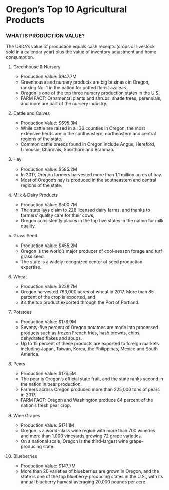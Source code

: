 # Oregon’s Top 10 Agricultural Products

### WHAT IS PRODUCTION VALUE? 
The USDA’s value of production equals cash receipts (crops or livestock sold in a calendar year) plus the value of inventory adjustment and home consumption.

1. Greenhouse & Nursery
   - Production Value: $947.7M 
   - Greenhouse and nursery products are big business in Oregon, ranking No. 1 in the nation for potted florist azaleas. 
   - Oregon is one of the top three nursery production states in the U.S.
   - FARM FACT: Ornamental plants and shrubs, shade trees, perennials, and more are part of the nursery industry.

2. Cattle and Calves
   - Production Value: $695.3M 
   - While cattle are raised in all 36 counties in Oregon, the most extensive herds are in the southeastern, northeastern and central regions of the state. 
   - Common cattle breeds found in Oregon include Angus, Hereford, Limousin, Charolais, Shorthorn and Brahman.


3. Hay
   - Production Value: $585.2M
   - In 2017, Oregon farmers harvested more than 1.1 million acres of hay. 
   - Most of Oregon’s hay is produced in the southeastern and central regions of the state.

4. Milk & Dairy Products
   - Production Value: $500.7M
   - The state lays claim to 228 licensed dairy farms, and thanks to farmers’ quality care for their cows, 
   - Oregon consistently places in the top five states in the nation for milk quality.

5. Grass Seed
   - Production Value: $455.2M
   - Oregon is the world’s major producer of cool-season forage and turf grass seed. 
   - The state is a widely recognized center of seed production expertise.

6. Wheat
   - Production Value: $238.7M
   - Oregon harvested 763,000 acres of wheat in 2017. More than 85 percent of the crop is exported, and 
   - it’s the top product exported through the Port of Portland.

7. Potatoes
   - Production Value: $176.9M
   - Seventy-five percent of Oregon potatoes are made into processed products such as frozen French fries, hash browns, chips, dehydrated flakes and soups. 
   - Up to 15 percent of these products are exported to foreign markets including Japan, Taiwan, Korea, the Philippines, Mexico and South America.


8. Pears 
   - Production Value: $176.5M
   - The pear is Oregon’s official state fruit, and the state ranks second in the nation in pear production. 
   - Farmers across Oregon produced more than 225,000 tons of pears in 2017.
   - FARM FACT: Oregon and Washington produce 84 percent of the nation’s fresh pear crop.

9. Wine Grapes
   - Production Value: $171.1M
   - Oregon is a world-class wine region with more than 700 wineries and more than 1,000 vineyards growing 72 grape varieties. 
   - On a national scale, Oregon is the third-largest wine grape-producing state.

10. Blueberries
    - Production Value: $147.7M
    -  	More than 20 varieties of blueberries are grown in Oregon, and the state is one of the top blueberry-producing states in the U.S., with its annual blueberry harvest averaging 20,000 pounds per acre.
